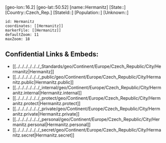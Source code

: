 ﻿---
location: [50.52,16.2]
mapzoom: [7,12] 
mapmarker: city 
type: City
tags:
- geo/City


SpocWebEntityId: 30902
isDeleted: false
confidential: public

---
[geo-lon::16.2]
[geo-lat::50.52]
[name::Hermanitz]
[State::]
[Country::Czech_Rep.]
[StateId::]
[Population::]
[Unknown::]


```leaflet
id: Hermanitz
coordinates: [[Hermanitz]]
markerFile: [[Hermanitz]]
defaultZoom: 11 
maxZoom: 18
```


## Confidential Links & Embeds: 
- [[../../../../../../_Standards/geo/Continent/Europe/Czech_Republic/City/Hermanitz|Hermanitz]] 
- [[../../../../../../_public/geo/Continent/Europe/Czech_Republic/City/Hermanitz.public|Hermanitz.public]] 
- [[../../../../../../_internal/geo/Continent/Europe/Czech_Republic/City/Hermanitz.internal|Hermanitz.internal]] 
- [[../../../../../../_protect/geo/Continent/Europe/Czech_Republic/City/Hermanitz.protect|Hermanitz.protect]] 
- [[../../../../../../_private/geo/Continent/Europe/Czech_Republic/City/Hermanitz.private|Hermanitz.private]] 
- [[../../../../../../_personal/geo/Continent/Europe/Czech_Republic/City/Hermanitz.personal|Hermanitz.personal]] 
- [[../../../../../../_secret/geo/Continent/Europe/Czech_Republic/City/Hermanitz.secret|Hermanitz.secret]] 
